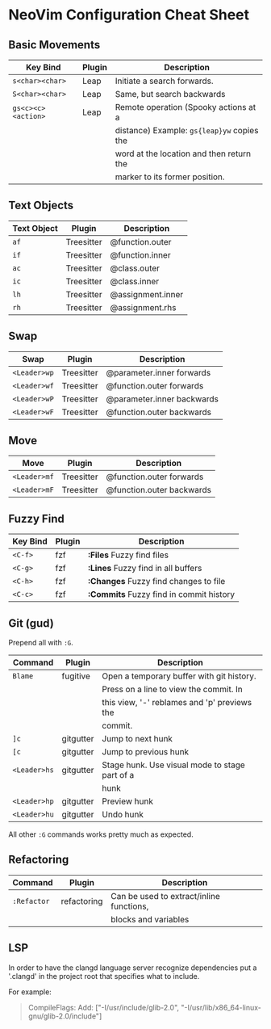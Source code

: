 # NeoVim Configuration Cheat Sheet

## Basic Movements

| Key Bind           | Plugin | Description                                   |
| ------------------ | ------ | --------------------------------------------- |
| `s<char><char>`    | Leap   | Initiate a search forwards.                   |
| `S<char><char>`    | Leap   | Same, but search backwards                    |
| `gs<c><c><action>` | Leap   | Remote operation (Spooky actions at a         |
|                    |        | distance) Example: `gs{leap}yw` copies the    |
|                    |        | word at the location and then return the      |
|                    |        | marker to its former position.                |

## Text Objects

| Text Object  | Plugin      | Description       |
| ------------ | ----------- | ----------------- |
| `af`         | Treesitter  | @function.outer   |
| `if`         | Treesitter  | @function.inner   |
| `ac`         | Treesitter  | @class.outer      |
| `ic`         | Treesitter  | @class.inner      |
| `lh`         | Treesitter  | @assignment.inner |
| `rh`         | Treesitter  | @assignment.rhs   |

## Swap

| Swap         | Plugin      | Description                |
| ------------ | ----------- | -------------------------- |
| `<Leader>wp` | Treesitter  | @parameter.inner forwards  |
| `<Leader>wf` | Treesitter  | @function.outer  forwards  |
| `<Leader>wP` | Treesitter  | @parameter.inner backwards |
| `<Leader>wF` | Treesitter  | @function.outer  backwards |

## Move

| Move         | Plugin      | Description               |
| ------------ | ----------- | ------------------------- |
| `<Leader>mf` | Treesitter  | @function.outer forwards  |
| `<Leader>mF` | Treesitter  | @function.outer backwards |

## Fuzzy Find

| Key Bind     | Plugin      | Description                               |
| ------------ | ----------- | ----------------------------------------- |
| `<C-f>`      | fzf         | __:Files__ Fuzzy find files               |
| `<C-g>`      | fzf         | __:Lines__ Fuzzy find in all buffers      |
| `<C-h>`      | fzf         | __:Changes__ Fuzzy find changes to file   |
| `<C-c>`      | fzf         | __:Commits__ Fuzzy find in commit history |

## Git (gud)

Prepend all with `:G`.

| Command      | Plugin      | Description                                    |
| ------------ | ----------- | ---------------------------------------------- |
| `Blame`      | fugitive    | Open a temporary buffer with git history.      |
|              |             | Press <Enter> on a line to view the commit. In |
|              |             | this view, '-' reblames and 'p' previews the   |
|              |             | commit.                                        |
| `]c`         | gitgutter   | Jump to next hunk                              |
| `[c`         | gitgutter   | Jump to previous hunk                          |
| `<Leader>hs` | gitgutter   | Stage hunk. Use visual mode to stage part of a |
|              |             | hunk                                           |
| `<Leader>hp` | gitgutter   | Preview hunk                                   |
| `<Leader>hu` | gitgutter   | Undo hunk                                      |

All other `:G` commands works pretty much as expected.

## Refactoring

| Command      | Plugin      | Description                                    |
| ------------ | ----------- | ---------------------------------------------- |
| `:Refactor`  | refactoring | Can be used to extract/inline functions,       |
|              |             | blocks and variables                           |

## LSP

In order to have the clangd language server recognize dependencies put a
'.clangd' in the project root that specifies what to include.

For example:

> CompileFlags:
>   Add: ["-I/usr/include/glib-2.0",
>         "-I/usr/lib/x86_64-linux-gnu/glib-2.0/include"]
